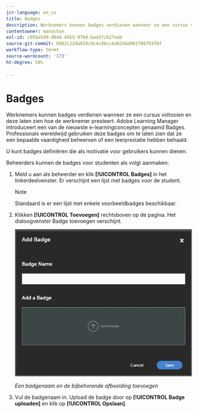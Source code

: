 ```yaml
---
jcr-language: en_us
title: Badges
description: Werknemers kunnen badges verdienen wanneer ze een cursus voltooien en deze laten zien hoe de werknemer presteert. Adobe Learning Manager introduceert een van de nieuwste e-learningconcepten genaamd Badges. Professionals wereldwijd gebruiken deze badges om te laten zien dat ze een bepaalde vaardigheid beheersen of een leerprestatie hebben behaald.
contentowner: manochan
exl-id: c056e5d0-d646-4d15-979d-bae57c627eab
source-git-commit: b882c22da029cdc4c8bcc4ab1b6d861f06f83f0f
workflow-type: tm+mt
source-wordcount: '173'
ht-degree: 58%

---
```


# Badges

Werknemers kunnen badges verdienen wanneer ze een cursus voltooien en deze laten zien hoe de werknemer presteert. Adobe Learning Manager introduceert een van de nieuwste e-learningconcepten genaamd Badges. Professionals wereldwijd gebruiken deze badges om te laten zien dat ze een bepaalde vaardigheid beheersen of een leerprestatie hebben behaald.

U kunt badges definiëren die als motivatie voor gebruikers kunnen dienen.

Beheerders kunnen de badges voor studenten als volgt aanmaken:

1. Meld u aan als beheerder en klik **[!UICONTROL Badges]** in het linkerdeelvenster. Er verschijnt een lijst met badges voor de student.

   >[!NOTE]
   >
   >Standaard is er een lijst met enkele voorbeeldbadges beschikbaar.

1. Klikken **[!UICONTROL Toevoegen]** rechtsboven op de pagina. Het dialoogvenster Badge toevoegen verschijnt.

   ![](assets/add-badge1.png)

   *Een badgenaam en de bijbehorende afbeelding toevoegen*

1. Vul de badgenaam in. Upload de badge door op **[!UICONTROL Badge uploaden]** en klik op **[!UICONTROL Opslaan]**.
